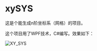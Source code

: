 # xySYS

这是个能生成n阶坐标系（网格）的项目。

这个项目用了WPF技术，C#编写。效果如下：

![XY_SYS](C:\Users\Administrator\Desktop\xySYS\XY_SYS.gif)